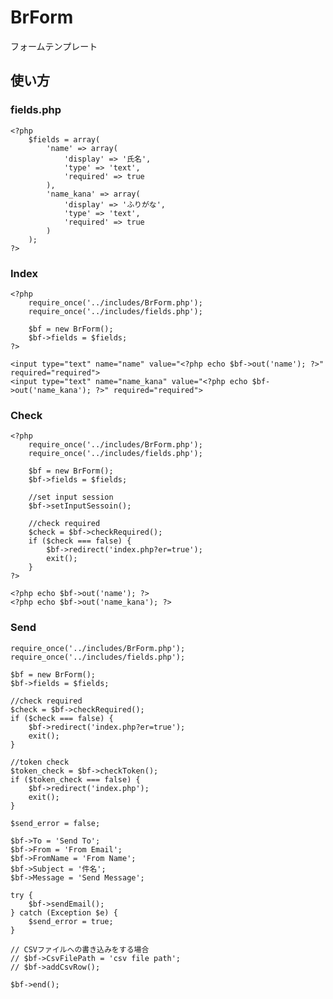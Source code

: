 # BrForm

フォームテンプレート

## 使い方

### fields.php
    <?php
        $fields = array(
            'name' => array(
                'display' => '氏名',
                'type' => 'text',
                'required' => true
            ),
            'name_kana' => array(
                'display' => 'ふりがな',
                'type' => 'text',
                'required' => true
            )
        );
    ?>

### Index
    
    <?php
        require_once('../includes/BrForm.php');
        require_once('../includes/fields.php');
        
        $bf = new BrForm();
        $bf->fields = $fields;
    ?>

    <input type="text" name="name" value="<?php echo $bf->out('name'); ?>" required="required">
    <input type="text" name="name_kana" value="<?php echo $bf->out('name_kana'); ?>" required="required">

### Check
    
    <?php
        require_once('../includes/BrForm.php');
        require_once('../includes/fields.php');
        
        $bf = new BrForm();
        $bf->fields = $fields;

        //set input session
        $bf->setInputSessoin();

        //check required
        $check = $bf->checkRequired();
        if ($check === false) {
            $bf->redirect('index.php?er=true');
            exit();
        }
    ?>

    <?php echo $bf->out('name'); ?>
    <?php echo $bf->out('name_kana'); ?>

### Send

    require_once('../includes/BrForm.php');
    require_once('../includes/fields.php');

    $bf = new BrForm();
    $bf->fields = $fields;

    //check required
    $check = $bf->checkRequired();
    if ($check === false) {
        $bf->redirect('index.php?er=true');
        exit();
    }

    //token check
    $token_check = $bf->checkToken();
    if ($token_check === false) {
        $bf->redirect('index.php');
        exit();
    }

    $send_error = false;
    
    $bf->To = 'Send To';
    $bf->From = 'From Email';
    $bf->FromName = 'From Name';
    $bf->Subject = '件名';
    $bf->Message = 'Send Message';

    try {
        $bf->sendEmail();
    } catch (Exception $e) {
        $send_error = true;
    }

    // CSVファイルへの書き込みをする場合
    // $bf->CsvFilePath = 'csv file path';
    // $bf->addCsvRow();

    $bf->end();